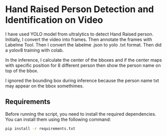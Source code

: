 # Hand Raised Person Detection and Identification on Video

I have used YOLO model from ultralytics to detect Hand Raised person. Initially, I convert the video into frames. Then annotate the frames with Labelme Tool. Then I convert the labelme .json to yolo .txt format. Then did a yolov8 training with colab.

In the inference, I calculate the center of the bboxes and if the center maps with specific position for 8 different person then show the person name on top of the bbox.

I ignored the bounding box during inference because the person name txt may appear on the bbox somethimes.

## Requirements

Before running the script, you need to install the required dependencies. You can install them using the following command:

```bash
pip install -r requirements.txt
